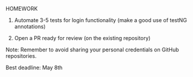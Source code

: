 HOMEWORK 

1.  Automate 3-5 tests for login functionality (make a good use of
    testNG annotations)

2. Open a PR ready for review (on the existing repository)

Note: Remember to avoid sharing your personal credentials on GitHub
   repositories.

Best deadline: May 8th
